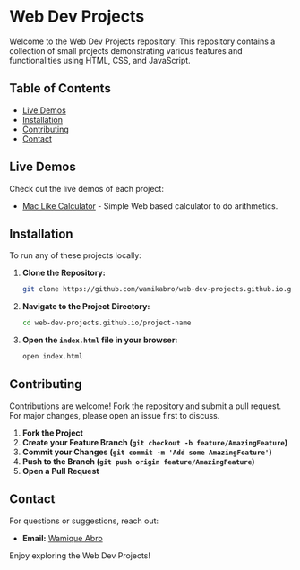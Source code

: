 # Web Dev Projects

Welcome to the Web Dev Projects repository! This repository contains a collection of small projects demonstrating various features and functionalities using HTML, CSS, and JavaScript.

## Table of Contents

- [Live Demos](#live-demos)
- [Installation](#installation)
- [Contributing](#contributing)
- [Contact](#contact)

## Live Demos

Check out the live demos of each project:

- [Mac Like Calculator](https://wamikabro.github.io/web-dev-projects.github.io/Projects/javascript-calculator/) - Simple Web based calculator to do arithmetics.

## Installation

To run any of these projects locally:

1. **Clone the Repository:**
   ```bash
   git clone https://github.com/wamikabro/web-dev-projects.github.io.git
   ```
2. **Navigate to the Project Directory:**
   ```bash
   cd web-dev-projects.github.io/project-name
   ```
3. **Open the `index.html` file in your browser:**
   ```bash
   open index.html
   ```

## Contributing

Contributions are welcome! Fork the repository and submit a pull request. For major changes, please open an issue first to discuss.

1. **Fork the Project**
2. **Create your Feature Branch (`git checkout -b feature/AmazingFeature`)**
3. **Commit your Changes (`git commit -m 'Add some AmazingFeature'`)**
4. **Push to the Branch (`git push origin feature/AmazingFeature`)**
5. **Open a Pull Request**

## Contact

For questions or suggestions, reach out:

- **Email:** [Wamique Abro](mailto:wamikabro212@gmail.com)

Enjoy exploring the Web Dev Projects!
